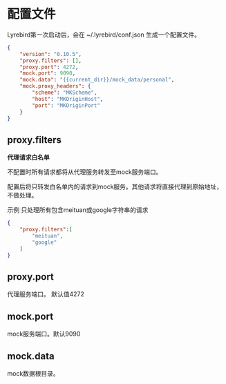 # 配置文件

Lyrebird第一次启动后，会在 ~/.lyrebird/conf.json 生成一个配置文件。

```json
{
    "version": "0.10.5",
    "proxy.filters": [],
    "proxy.port": 4272,
    "mock.port": 9090,
    "mock.data": "{{current_dir}}/mock_data/personal",
    "mock.proxy_headers": {
        "scheme": "MKScheme",
        "host": "MKOriginHost",
        "port": "MKOriginPort"
    }
}
```
## proxy.filters

**代理请求白名单**

不配置时所有请求都将从代理服务转发至mock服务端口。

配置后将只转发白名单内的请求到mock服务。其他请求将直接代理到原始地址，不做处理。

示例
只处理所有包含meituan或google字符串的请求
```json
{
    "proxy.filters":[
        "meituan",
        "google"
    ]
}
```


## proxy.port

代理服务端口。 默认值4272

## mock.port

mock服务端口。默认9090

## mock.data

mock数据根目录。
